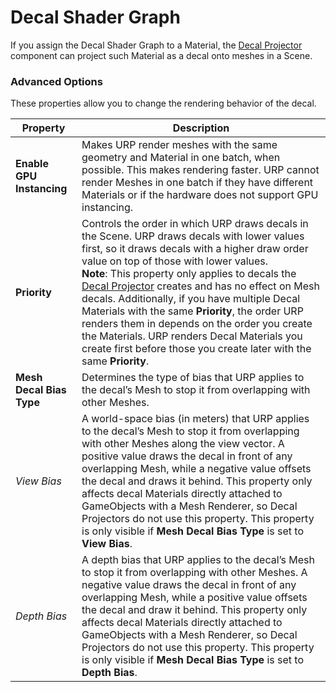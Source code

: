 # Decal Shader Graph

If you assign the Decal Shader Graph to a Material, the [Decal Projector](renderer-feature-decal.md#decal-projector-component) component can project such Material as a decal onto meshes in a Scene.

### Advanced Options

These properties allow you to change the rendering behavior of the decal.

| __Property__              | __Description__                                              |
| --------------------------| ------------------------------------------------------------ |
| __Enable GPU Instancing__ | Makes URP render meshes with the same geometry and Material in one batch, when possible. This makes rendering faster. URP cannot render Meshes in one batch if they have different Materials or if the hardware does not support GPU instancing. |
| __Priority__              | Controls the order in which URP draws decals in the Scene. URP draws decals with lower values first, so it draws decals with a higher draw order value on top of those with lower values. <br />__Note__: This property only applies to decals the [Decal Projector](decal-projector.md) creates and has no effect on Mesh decals. Additionally, if you have multiple Decal Materials with the same __Priority__, the order URP renders them in depends on the order you create the Materials. URP renders Decal Materials you create first before those you create later with the same __Priority__. |
| __Mesh Decal Bias Type__  | Determines the type of bias that URP applies to the decal’s Mesh to stop it from overlapping with other Meshes. |
| _View Bias_               | A world-space bias (in meters) that URP applies to the decal’s Mesh to stop it from overlapping with other Meshes along the view vector. A positive value draws the decal in front of any overlapping Mesh, while a negative value offsets the decal and draws it behind. This property only affects decal Materials directly attached to GameObjects with a Mesh Renderer, so Decal Projectors do not use this property. This property is only visible if __Mesh Decal Bias Type__ is set to __View Bias__. |
| _Depth Bias_              | A depth bias that URP applies to the decal’s Mesh to stop it from overlapping with other Meshes. A negative value draws the decal in front of any overlapping Mesh, while a positive value offsets the decal and draw it behind. This property only affects decal Materials directly attached to GameObjects with a Mesh Renderer, so Decal Projectors do not use this property. This property is only visible if __Mesh Decal Bias Type__ is set to __Depth Bias__. |

